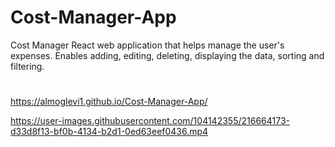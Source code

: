 # Cost-Manager-App
Cost Manager React web application that helps manage the user's expenses. Enables adding, editing, deleting, displaying the data, sorting and filtering.
#
https://almoglevi1.github.io/Cost-Manager-App/

https://user-images.githubusercontent.com/104142355/216664173-d33d8f13-bf0b-4134-b2d1-0ed63eef0436.mp4

